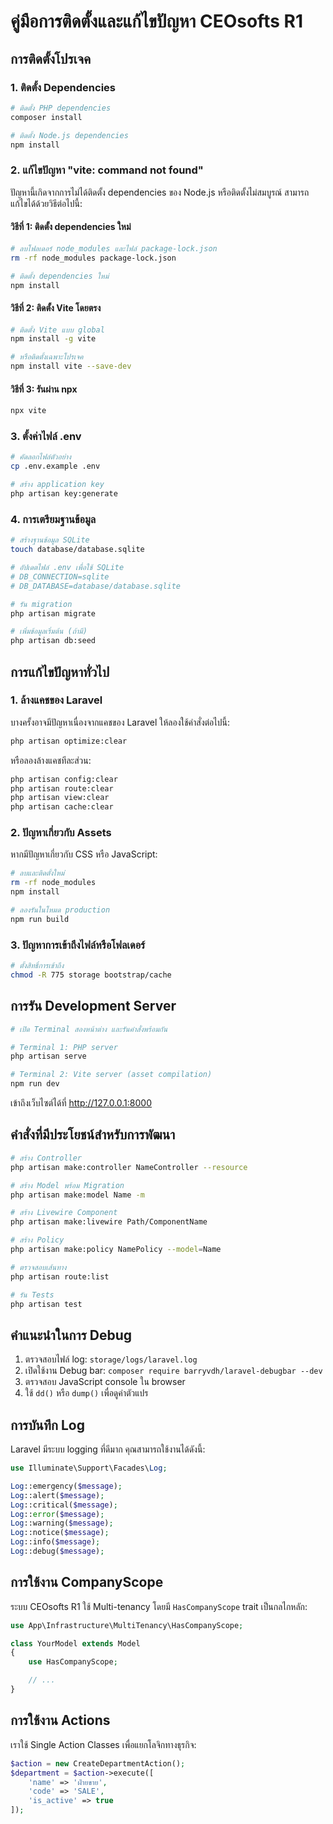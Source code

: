 # คู่มือการติดตั้งและแก้ไขปัญหา CEOsofts R1

## การติดตั้งโปรเจค

### 1. ติดตั้ง Dependencies

```bash
# ติดตั้ง PHP dependencies
composer install

# ติดตั้ง Node.js dependencies
npm install
```

### 2. แก้ไขปัญหา "vite: command not found"

ปัญหานี้เกิดจากการไม่ได้ติดตั้ง dependencies ของ Node.js หรือติดตั้งไม่สมบูรณ์ สามารถแก้ไขได้ด้วยวิธีต่อไปนี้:

#### วิธีที่ 1: ติดตั้ง dependencies ใหม่

```bash
# ลบโฟลเดอร์ node_modules และไฟล์ package-lock.json
rm -rf node_modules package-lock.json

# ติดตั้ง dependencies ใหม่
npm install
```

#### วิธีที่ 2: ติดตั้ง Vite โดยตรง

```bash
# ติดตั้ง Vite แบบ global
npm install -g vite

# หรือติดตั้งเฉพาะโปรเจค
npm install vite --save-dev
```

#### วิธีที่ 3: รันผ่าน npx

```bash
npx vite
```

### 3. ตั้งค่าไฟล์ .env

```bash
# คัดลอกไฟล์ตัวอย่าง
cp .env.example .env

# สร้าง application key
php artisan key:generate
```

### 4. การเตรียมฐานข้อมูล

```bash
# สร้างฐานข้อมูล SQLite
touch database/database.sqlite

# อัปเดตไฟล์ .env เพื่อใช้ SQLite
# DB_CONNECTION=sqlite
# DB_DATABASE=database/database.sqlite

# รัน migration
php artisan migrate

# เพิ่มข้อมูลเริ่มต้น (ถ้ามี)
php artisan db:seed
```

## การแก้ไขปัญหาทั่วไป

### 1. ล้างแคชของ Laravel

บางครั้งอาจมีปัญหาเนื่องจากแคชของ Laravel ให้ลองใช้คำสั่งต่อไปนี้:

```bash
php artisan optimize:clear
```

หรือลองล้างแคชทีละส่วน:

```bash
php artisan config:clear
php artisan route:clear
php artisan view:clear
php artisan cache:clear
```

### 2. ปัญหาเกี่ยวกับ Assets

หากมีปัญหาเกี่ยวกับ CSS หรือ JavaScript:

```bash
# ลบและติดตั้งใหม่
rm -rf node_modules
npm install

# ลองรันในโหมด production
npm run build
```

### 3. ปัญหาการเข้าถึงไฟล์หรือโฟลเดอร์

```bash
# ตั้งสิทธิ์การเข้าถึง
chmod -R 775 storage bootstrap/cache
```

## การรัน Development Server

```bash
# เปิด Terminal สองหน้าต่าง และรันคำสั่งพร้อมกัน

# Terminal 1: PHP server
php artisan serve

# Terminal 2: Vite server (asset compilation)
npm run dev
```

เข้าถึงเว็บไซต์ได้ที่ http://127.0.0.1:8000

## คำสั่งที่มีประโยชน์สำหรับการพัฒนา

```bash
# สร้าง Controller
php artisan make:controller NameController --resource

# สร้าง Model พร้อม Migration
php artisan make:model Name -m

# สร้าง Livewire Component
php artisan make:livewire Path/ComponentName

# สร้าง Policy
php artisan make:policy NamePolicy --model=Name

# ตรวจสอบเส้นทาง
php artisan route:list

# รัน Tests
php artisan test
```

## คำแนะนำในการ Debug

1. ตรวจสอบไฟล์ log: `storage/logs/laravel.log`
2. เปิดใช้งาน Debug bar: `composer require barryvdh/laravel-debugbar --dev`
3. ตรวจสอบ JavaScript console ใน browser
4. ใช้ `dd()` หรือ `dump()` เพื่อดูค่าตัวแปร

## การบันทึก Log

Laravel มีระบบ logging ที่ดีมาก คุณสามารถใช้งานได้ดังนี้:

```php
use Illuminate\Support\Facades\Log;

Log::emergency($message);
Log::alert($message);
Log::critical($message);
Log::error($message);
Log::warning($message);
Log::notice($message);
Log::info($message);
Log::debug($message);
```

## การใช้งาน CompanyScope

ระบบ CEOsofts R1 ใช้ Multi-tenancy โดยมี `HasCompanyScope` trait เป็นกลไกหลัก:

```php
use App\Infrastructure\MultiTenancy\HasCompanyScope;

class YourModel extends Model
{
    use HasCompanyScope;

    // ...
}
```

## การใช้งาน Actions

เราใช้ Single Action Classes เพื่อแยกโลจิกทางธุรกิจ:

```php
$action = new CreateDepartmentAction();
$department = $action->execute([
    'name' => 'ฝ่ายขาย',
    'code' => 'SALE',
    'is_active' => true
]);
```
